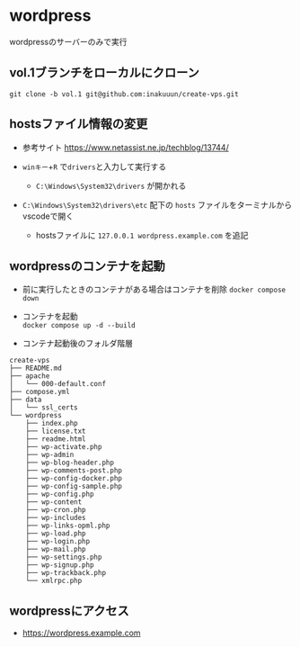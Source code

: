 # wordpress
wordpressのサーバーのみで実行

## vol.1ブランチをローカルにクローン
`git clone -b vol.1 git@github.com:inakuuun/create-vps.git`

## hostsファイル情報の変更
- 参考サイト
https://www.netassist.ne.jp/techblog/13744/

- `winキー`+`R` で`drivers`と入力して実行する  
  - `C:\Windows\System32\drivers` が開かれる

- `C:\Windows\System32\drivers\etc` 配下の `hosts` ファイルをターミナルからvscodeで開く  
  - hostsファイルに `127.0.0.1 wordpress.example.com` を追記

## wordpressのコンテナを起動 
- 前に実行したときのコンテナがある場合はコンテナを削除
`docker compose down`

- コンテナを起動  
`docker compose up -d --build`

- コンテナ起動後のフォルダ階層  
```
create-vps
├── README.md
├── apache
│   └── 000-default.conf
├── compose.yml
├── data
│   └── ssl_certs
└── wordpress
    ├── index.php
    ├── license.txt
    ├── readme.html
    ├── wp-activate.php
    ├── wp-admin
    ├── wp-blog-header.php
    ├── wp-comments-post.php
    ├── wp-config-docker.php
    ├── wp-config-sample.php
    ├── wp-config.php
    ├── wp-content
    ├── wp-cron.php
    ├── wp-includes
    ├── wp-links-opml.php
    ├── wp-load.php
    ├── wp-login.php
    ├── wp-mail.php
    ├── wp-settings.php
    ├── wp-signup.php
    ├── wp-trackback.php
    └── xmlrpc.php
```

## wordpressにアクセス  
- https://wordpress.example.com
